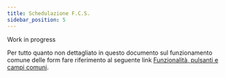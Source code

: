 ```yaml
---
title: Schedulazione F.C.S.
sidebar_position: 5
---
```


Work in progress

Per tutto quanto non dettagliato in questo documento sul funzionamento comune delle form fare riferimento al seguente link [Funzionalità, pulsanti e campi comuni](/docs/guide/common).
